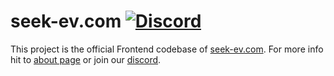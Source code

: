# seek-ev.com [![Discord](https://img.shields.io/discord/736597524256915478?label=&logo=discord&logoColor=ffffff&color=7389D8&labelColor=6A7EC2)](https://discord.gg/GQ4ddQM)

This project is the official Frontend codebase of [seek-ev.com](http://seek-ev.com/). For more info hit to [about page](http://seek-ev.com/about) or join our [discord](https://discord.gg/GQ4ddQM).
